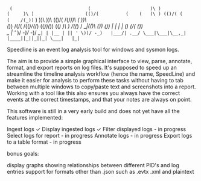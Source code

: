 ` (                            (                     
 )\ )                   (     )\ )                  
(()/(          (    (   )\ ) (()/( (            (   
 /(_))`  )    ))\  ))\ (()/(  /(_)))\   (      ))\  
(_))  /(/(   /((_)/((_) ((_))(_)) ((_)  )\ )  /((_) 
/ __|((_)_\ (_)) (_))   _| | | |   (_) _(_/( (_))   
\__ \| '_ \)/ -_)/ -_)/ _` | | |__ | || ' \))/ -_)  
|___/| .__/ \___|\___|\__,_| |____||_||_||_| \___|  
     |_|                                            `



Speedline is an event log analysis tool for windows and sysmon logs.

The aim is to provide a simple graphical interface to view, parse, annotate, format, and export reports on log files. It's supposed to speed up an streamline the timeline analysis workflow (hence the name, SpeedLine) and make it easier for analysis to perform these tasks without having to tab between multiple windows to copy/paste text and screenshots into a report. Working with a tool like this also ensures you always have the correct events at the correct timestamps, and that your notes are always on point.

This software is still in a very early build and does not yet have all the features implemented:

Ingest logs ✓
Display ingested logs ✓
Filter displayed logs - in progress
Select logs for report - in progress
Annotate logs - in progress
Export logs to a table format - in progress

bonus goals:

display graphs showing relationships between different PID's and log entries
support for formats other than .json such as .evtx .xml and plaintext
